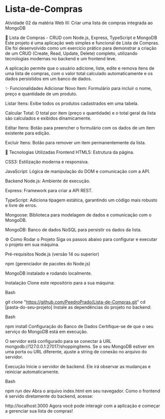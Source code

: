 # Lista-de-Compras
Atividade 02 da matéria Web III: Criar uma lista de compras integrada ao MongoDB

🛒 Lista de Compras - CRUD com Node.js, Express, TypeScript e MongoDB
Este projeto é uma aplicação web simples e funcional de Lista de Compras. Ele foi desenvolvido como um exercício prático para demonstrar a criação de um CRUD (Create, Read, Update, Delete) completo, utilizando tecnologias modernas no backend e um frontend leve.

A aplicação permite que o usuário adicione, liste, edite e remova itens de uma lista de compras, com o valor total calculado automaticamente e os dados persistidos em um banco de dados.

✨ Funcionalidades
Adicionar Novo Item: Formulário para incluir o nome, preço e quantidade de um produto.

Listar Itens: Exibe todos os produtos cadastrados em uma tabela.

Calcular Total: O total por item (preço x quantidade) e o total geral da lista são calculados e exibidos dinamicamente.

Editar Itens: Botão para preencher o formulário com os dados de um item existente para edição.

Excluir Itens: Botão para remover um item permanentemente da lista.

🚀 Tecnologias Utilizadas
Frontend
HTML5: Estrutura da página.

CSS3: Estilização moderna e responsiva.

JavaScript: Lógica de manipulação do DOM e comunicação com a API.

Backend
Node.js: Ambiente de execução.

Express: Framework para criar a API REST.

TypeScript: Adiciona tipagem estática, garantindo um código mais robusto e livre de erros.

Mongoose: Biblioteca para modelagem de dados e comunicação com o MongoDB.

MongoDB: Banco de dados NoSQL para persistir os dados da lista.

⚙️ Como Rodar o Projeto
Siga os passos abaixo para configurar e executar o projeto em sua máquina.

Pré-requisitos
Node.js (versão 14 ou superior)

npm (gerenciador de pacotes do Node.js)

MongoDB instalado e rodando localmente.

Instalação
Clone este repositório para a sua máquina:

Bash

git clone "https://github.com/PeedroPrado/Lista-de-Compras.git"
cd [pasta-do-seu-projeto]
Instale as dependências do projeto no backend:

Bash

npm install
Configuração do Banco de Dados
Certifique-se de que o seu serviço do MongoDB está em execução.

O servidor está configurado para se conectar à URL mongodb://127.0.0.1:27017/shoppingitems. Se o seu MongoDB estiver em uma porta ou URL diferente, ajuste a string de conexão no arquivo do servidor.

Execução
Inicie o servidor de backend. Ele irá observar as mudanças e reiniciar automaticamente.

Bash

npm run dev
Abra o arquivo index.html em seu navegador. Como o frontend é servido diretamente do backend, acesse:

http://localhost:3000
Agora você pode interagir com a aplicação e começar a gerenciar sua lista de compras!
